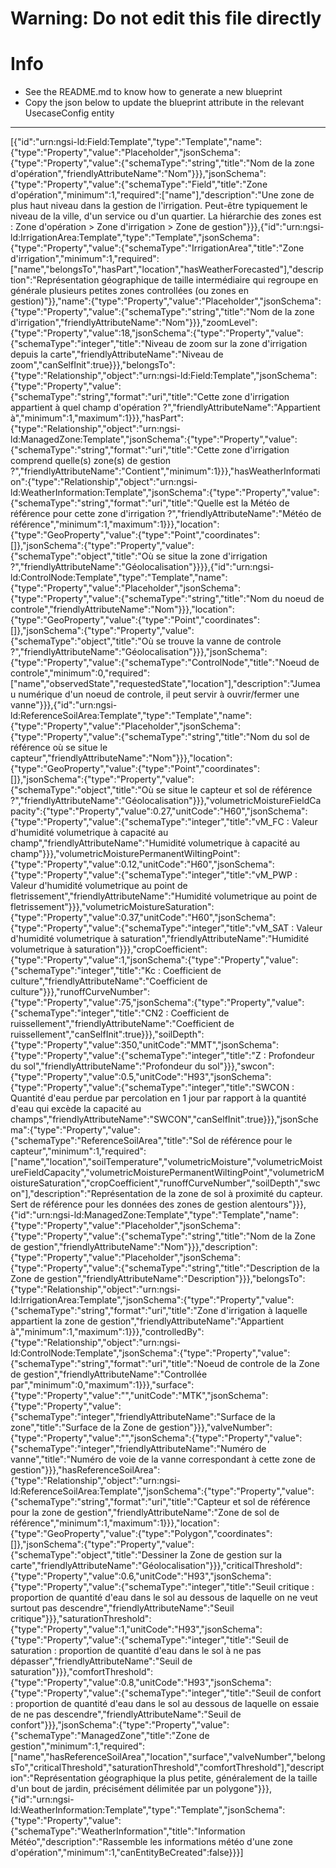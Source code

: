 
# Warning: **Do not edit this file directly**

# Info
- See the README.md to know how to generate a new blueprint
- Copy the json below to update the blueprint attribute in the relevant UsecaseConfig entity
---

[{"id":"urn:ngsi-ld:Field:Template","type":"Template","name":{"type":"Property","value":"Placeholder","jsonSchema":{"type":"Property","value":{"schemaType":"string","title":"Nom de la zone d'opération","friendlyAttributeName":"Nom"}}},"jsonSchema":{"type":"Property","value":{"schemaType":"Field","title":"Zone d'opération","minimum":1,"required":["name"],"description":"Une zone de plus haut niveau dans la gestion de l'irrigation. Peut-être typiquement le niveau de la ville, d'un service ou d'un quartier. La hiérarchie des zones est : Zone d'opération > Zone d'irrigation > Zone de gestion"}}},{"id":"urn:ngsi-ld:IrrigationArea:Template","type":"Template","jsonSchema":{"type":"Property","value":{"schemaType":"IrrigationArea","title":"Zone d'irrigation","minimum":1,"required":["name","belongsTo","hasPart","location","hasWeatherForecasted"],"description":"Représentation géographique de taille intermédiaire qui regroupe en générale plusieurs petites zones controllées (ou zones en gestion)"}},"name":{"type":"Property","value":"Placeholder","jsonSchema":{"type":"Property","value":{"schemaType":"string","title":"Nom de la zone d'irrigation","friendlyAttributeName":"Nom"}}},"zoomLevel":{"type":"Property","value":18,"jsonSchema":{"type":"Property","value":{"schemaType":"integer","title":"Niveau de zoom sur la zone d'irrigation depuis la carte","friendlyAttributeName":"Niveau de zoom","canSelfInit":true}}},"belongsTo":{"type":"Relationship","object":"urn:ngsi-ld:Field:Template","jsonSchema":{"type":"Property","value":{"schemaType":"string","format":"uri","title":"Cette zone d'irrigation appartient à quel champ d'opération ?","friendlyAttributeName":"Appartient à","minimum":1,"maximum":1}}},"hasPart":{"type":"Relationship","object":"urn:ngsi-ld:ManagedZone:Template","jsonSchema":{"type":"Property","value":{"schemaType":"string","format":"uri","title":"Cette zone d'irrigation comprend quelle(s) zone(s) de gestion ?","friendlyAttributeName":"Contient","minimum":1}}},"hasWeatherInformation":{"type":"Relationship","object":"urn:ngsi-ld:WeatherInformation:Template","jsonSchema":{"type":"Property","value":{"schemaType":"string","format":"uri","title":"Quelle est la Météo de référence pour cette zone d'irrigation ?","friendlyAttributeName":"Météo de référence","minimum":1,"maximum":1}}},"location":{"type":"GeoProperty","value":{"type":"Point","coordinates":[]},"jsonSchema":{"type":"Property","value":{"schemaType":"object","title":"Où se situe la zone d'irrigation ?","friendlyAttributeName":"Géolocalisation"}}}},{"id":"urn:ngsi-ld:ControlNode:Template","type":"Template","name":{"type":"Property","value":"Placeholder","jsonSchema":{"type":"Property","value":{"schemaType":"string","title":"Nom du noeud de controle","friendlyAttributeName":"Nom"}}},"location":{"type":"GeoProperty","value":{"type":"Point","coordinates":[]},"jsonSchema":{"type":"Property","value":{"schemaType":"object","title":"Où se trouve la vanne de controle ?","friendlyAttributeName":"Géolocalisation"}}},"jsonSchema":{"type":"Property","value":{"schemaType":"ControlNode","title":"Noeud de controle","minimum":0,"required":["name","observedState","requestedState","location"],"description":"Jumeau numérique d'un noeud de controle, il peut servir à ouvrir/fermer une vanne"}}},{"id":"urn:ngsi-ld:ReferenceSoilArea:Template","type":"Template","name":{"type":"Property","value":"Placeholder","jsonSchema":{"type":"Property","value":{"schemaType":"string","title":"Nom du sol de référence où se situe le capteur","friendlyAttributeName":"Nom"}}},"location":{"type":"GeoProperty","value":{"type":"Point","coordinates":[]},"jsonSchema":{"type":"Property","value":{"schemaType":"object","title":"Où se situe le capteur et sol de référence ?","friendlyAttributeName":"Géolocalisation"}}},"volumetricMoistureFieldCapacity":{"type":"Property","value":0.27,"unitCode":"H60","jsonSchema":{"type":"Property","value":{"schemaType":"integer","title":"vM_FC : Valeur d'humidité volumetrique à capacité au champ","friendlyAttributeName":"Humidité volumetrique à capacité au champ"}}},"volumetricMoisturePermanentWiltingPoint":{"type":"Property","value":0.12,"unitCode":"H60","jsonSchema":{"type":"Property","value":{"schemaType":"integer","title":"vM_PWP : Valeur d'humidité volumetrique au point de fletrissement","friendlyAttributeName":"Humidité volumetrique au point de fletrissement"}}},"volumetricMoistureSaturation":{"type":"Property","value":0.37,"unitCode":"H60","jsonSchema":{"type":"Property","value":{"schemaType":"integer","title":"vM_SAT : Valeur d'humidité volumetrique à saturation","friendlyAttributeName":"Humidité volumetrique à saturation"}}},"cropCoefficient":{"type":"Property","value":1,"jsonSchema":{"type":"Property","value":{"schemaType":"integer","title":"Kc : Coefficient de culture","friendlyAttributeName":"Coefficient de culture"}}},"runoffCurveNumber":{"type":"Property","value":75,"jsonSchema":{"type":"Property","value":{"schemaType":"integer","title":"CN2 : Coefficient de ruissellement","friendlyAttributeName":"Coefficient de ruissellement","canSelfInit":true}}},"soilDepth":{"type":"Property","value":350,"unitCode":"MMT","jsonSchema":{"type":"Property","value":{"schemaType":"integer","title":"Z : Profondeur du sol","friendlyAttributeName":"Profondeur du sol"}}},"swcon":{"type":"Property","value":0.5,"unitCode":"H93","jsonSchema":{"type":"Property","value":{"schemaType":"integer","title":"SWCON : Quantité d'eau perdue par percolation en 1 jour par rapport à la quantité d'eau qui excède la capacité au champs","friendlyAttributeName":"SWCON","canSelfInit":true}}},"jsonSchema":{"type":"Property","value":{"schemaType":"ReferenceSoilArea","title":"Sol de référence pour le capteur","minimum":1,"required":["name","location","soilTemperature","volumetricMoisture","volumetricMoistureFieldCapacity","volumetricMoisturePermanentWiltingPoint","volumetricMoistureSaturation","cropCoefficient","runoffCurveNumber","soilDepth","swcon"],"description":"Représentation de la zone de sol à proximité du capteur. Sert de référence pour les données des zones de gestion alentours"}}},{"id":"urn:ngsi-ld:ManagedZone:Template","type":"Template","name":{"type":"Property","value":"Placeholder","jsonSchema":{"type":"Property","value":{"schemaType":"string","title":"Nom de la Zone de gestion","friendlyAttributeName":"Nom"}}},"description":{"type":"Property","value":"Placeholder","jsonSchema":{"type":"Property","value":{"schemaType":"string","title":"Description de la Zone de gestion","friendlyAttributeName":"Description"}}},"belongsTo":{"type":"Relationship","object":"urn:ngsi-ld:IrrigationArea:Template","jsonSchema":{"type":"Property","value":{"schemaType":"string","format":"uri","title":"Zone d'irrigation à laquelle appartient la zone de gestion","friendlyAttributeName":"Appartient à","minimum":1,"maximum":1}}},"controlledBy":{"type":"Relationship","object":"urn:ngsi-ld:ControlNode:Template","jsonSchema":{"type":"Property","value":{"schemaType":"string","format":"uri","title":"Noeud de controle de la Zone de gestion","friendlyAttributeName":"Controllée par","minimum":0,"maximum":1}}},"surface":{"type":"Property","value":"","unitCode":"MTK","jsonSchema":{"type":"Property","value":{"schemaType":"integer","friendlyAttributeName":"Surface de la zone","title":"Surface de la Zone de gestion"}}},"valveNumber":{"type":"Property","value":"","jsonSchema":{"type":"Property","value":{"schemaType":"integer","friendlyAttributeName":"Numéro de vanne","title":"Numéro de voie de la vanne correspondant à cette zone de gestion"}}},"hasReferenceSoilArea":{"type":"Relationship","object":"urn:ngsi-ld:ReferenceSoilArea:Template","jsonSchema":{"type":"Property","value":{"schemaType":"string","format":"uri","title":"Capteur et sol de référence pour la zone de gestion","friendlyAttributeName":"Zone de sol de référence","minimum":1,"maximum":1}}},"location":{"type":"GeoProperty","value":{"type":"Polygon","coordinates":[]},"jsonSchema":{"type":"Property","value":{"schemaType":"object","title":"Dessiner la Zone de gestion sur la carte","friendlyAttributeName":"Géolocalisation"}}},"criticalThreshold":{"type":"Property","value":0.6,"unitCode":"H93","jsonSchema":{"type":"Property","value":{"schemaType":"integer","title":"Seuil critique : proportion de quantité d'eau dans le sol au dessous de laquelle on ne veut surtout pas descendre","friendlyAttributeName":"Seuil critique"}}},"saturationThreshold":{"type":"Property","value":1,"unitCode":"H93","jsonSchema":{"type":"Property","value":{"schemaType":"integer","title":"Seuil de saturation : proportion de quantité d'eau dans le sol à ne pas dépasser","friendlyAttributeName":"Seuil de saturation"}}},"comfortThreshold":{"type":"Property","value":0.8,"unitCode":"H93","jsonSchema":{"type":"Property","value":{"schemaType":"integer","title":"Seuil de confort : proportion de quantité d'eau dans le sol au dessous de laquelle on essaie de ne pas descendre","friendlyAttributeName":"Seuil de confort"}}},"jsonSchema":{"type":"Property","value":{"schemaType":"ManagedZone","title":"Zone de gestion","minimum":1,"required":["name","hasReferenceSoilArea","location","surface","valveNumber","belongsTo","criticalThreshold","saturationThreshold","comfortThreshold"],"description":"Représentation géographique la plus petite, généralement de la taille d'un bout de jardin, précisément délimitée par un polygone"}}},{"id":"urn:ngsi-ld:WeatherInformation:Template","type":"Template","jsonSchema":{"type":"Property","value":{"schemaType":"WeatherInformation","title":"Information Météo","description":"Rassemble les informations météo d'une zone d'opération","minimum":1,"canEntityBeCreated":false}}}]

